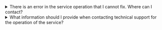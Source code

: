 <details>

<summary>There is an error in the service operation that I cannot fix. Where can I contact?</summary>

Contact VK Cloud [technical support](mailto:support@mcs.mail.ru).

</details>

<details>

<summary>What information should I provide when contacting technical support for the operation of the service?</summary>

- The exact time when the problem occurred.
- [PID](/en/tools-for-using-services/account/service-management/project-settings/manage#getting_project_id) of the [management console](https://msk.cloud.vk.com/app/en) in which the problem occurred.
- The name of the desktop pool, if there are several in the project.
- The name of the desktop, if the problem occurred with a specific desktop.
- The user on whose behalf you are trying to perform the actions.
- A detailed description of the problem and how to reproduce it. It is recommended to attach screenshots.

</details>
